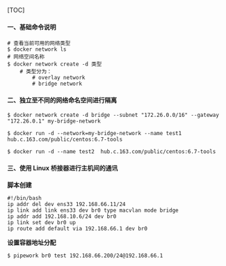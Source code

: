 [TOC]

#### 一、基础命令说明

```shell
# 查看当前可用的网络类型
$ docker network ls 	
# 网络空间名称
$ docker network create -d 类型 
	# 类型分为：
		# overlay network
		# bridge network
```



#### 二、独立至不同的网络命名空间进行隔离

```shell
$ docker network create -d bridge --subnet "172.26.0.0/16" --gateway "172.26.0.1" my-bridge-network

$ docker run -d --network=my-bridge-network --name test1  hub.c.163.com/public/centos:6.7-tools
	
$ docker run -d --name test2  hub.c.163.com/public/centos:6.7-tools
```



#### 三、使用 Linux 桥接器进行主机间的通讯

**脚本创建**

```shell
#!/bin/bash
ip addr del dev ens33 192.168.66.11/24
ip link add link ens33 dev br0 type macvlan mode bridge
ip addr add 192.168.10.6/24 dev br0
ip link set dev br0 up
ip route add default via 192.168.66.1 dev br0
```

**设置容器地址分配**

```shell
$ pipework br0 test 192.168.66.200/24@192.168.66.1
```


